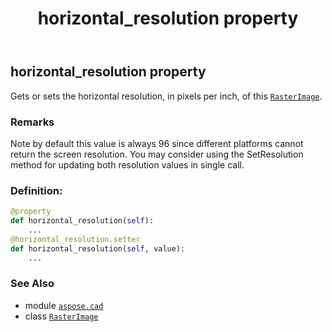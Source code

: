 ﻿---
title: horizontal_resolution property
second_title: Aspose.CAD for Python via .NET API References
description: 
type: docs
weight: 540
url: /python-net/aspose.cad/rasterimage/horizontal_resolution/
is_root: false
---

## horizontal_resolution property


Gets or sets the horizontal resolution, in pixels per inch, of this [`RasterImage`](/cad/python-net/aspose.cad/rasterimage).

### Remarks 


Note by default this value is always 96 since different platforms cannot return the screen resolution. You may consider using the SetResolution method for updating both resolution values in single call.
### Definition:
```python
@property
def horizontal_resolution(self):
    ...
@horizontal_resolution.setter
def horizontal_resolution(self, value):
    ...
```

### See Also
* module [`aspose.cad`](../../)
* class [`RasterImage`](/cad/python-net/aspose.cad/rasterimage)
